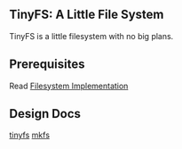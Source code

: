 ## TinyFS: A Little File System

TinyFS is a little filesystem with no big plans.

## Prerequisites

Read [Filesystem Implementation](https://pages.cs.wisc.edu/~remzi/OSTEP/file-implementation.pdf)

## Design Docs

[tinyfs](./design/tinyfs.md)
[mkfs](./design/mkfs.md)
